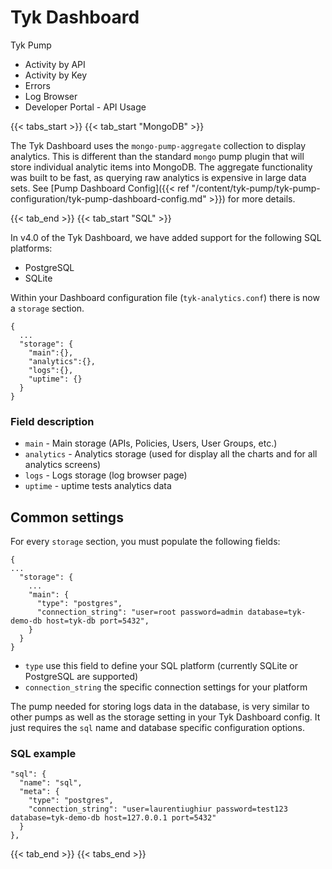 # Tyk Dashboard
Tyk Pump

* Activity by API
* Activity by Key
* Errors
* Log Browser
* Developer Portal - API Usage

{{< tabs_start >}}
{{< tab_start "MongoDB" >}}

The Tyk Dashboard uses the `mongo-pump-aggregate` collection to display analytics. This is different than the standard `mongo` pump plugin that will store individual analytic items into MongoDB. The aggregate functionality was built to be fast, as querying raw analytics is expensive in large data sets. See [Pump Dashboard Config]({{< ref "/content/tyk-pump/tyk-pump-configuration/tyk-pump-dashboard-config.md" >}}) for more details.

{{< tab_end >}}
{{< tab_start "SQL" >}}

In v4.0 of the Tyk Dashboard, we have added support for the following SQL platforms:
- PostgreSQL
- SQLite

Within your Dashboard configuration file (`tyk-analytics.conf`) there is now a `storage` section.

```{.shell}
{
  ...
  "storage": {
    "main":{},
    "analytics":{},
    "logs":{},
    "uptime": {}
  }
}
```
### Field description

- `main` - Main storage (APIs, Policies, Users, User Groups, etc.)
- `analytics` - Analytics storage (used for display all the charts and for all analytics screens)
- `logs` - Logs storage (log browser page)
- `uptime` - uptime tests analytics data

## Common settings

For every `storage` section, you must populate the following fields:
```{.shell}
{
...
  "storage": {
    ...
    "main": {
      "type": "postgres",
      "connection_string": "user=root password=admin database=tyk-demo-db host=tyk-db port=5432",
    }
  }
}
```
- `type` use this field to define your SQL platform (currently SQLite or PostgreSQL are supported)
- `connection_string` the specific connection settings for your platform

The pump needed for storing logs data in the database, is very similar to other pumps as well as the storage setting in your Tyk Dashboard config. It just requires the `sql` name and database specific configuration options.

### SQL example

```{.shell}
"sql": {
  "name": "sql",
  "meta": {
    "type": "postgres",
    "connection_string": "user=laurentiughiur password=test123 database=tyk-demo-db host=127.0.0.1 port=5432"
  }
},
```

{{< tab_end >}}
{{< tabs_end >}}